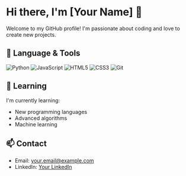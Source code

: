 # Hi there, I'm [Your Name] 👋

Welcome to my GitHub profile! I'm passionate about coding and love to create new projects.

## 🔧 Language & Tools

![Python](https://img.shields.io/badge/-Python-3776AB?style=flat&logo=python&logoColor=white)
![JavaScript](https://img.shields.io/badge/-JavaScript-F7DF1E?style=flat&logo=javascript&logoColor=white)
![HTML5](https://img.shields.io/badge/-HTML5-E34F26?style=flat&logo=html5&logoColor=white)
![CSS3](https://img.shields.io/badge/-CSS3-1572B6?style=flat&logo=css3&logoColor=white)
![Git](https://img.shields.io/badge/-Git-F05032?style=flat&logo=git&logoColor=white)

## 🌱 Learning

I'm currently learning:

- New programming languages
- Advanced algorithms
- Machine learning

## 📫 Contact

- Email: your.email@example.com
- LinkedIn: [Your LinkedIn](https://www.linkedin.com/in/yourlinkedin)

